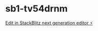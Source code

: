 # sb1-tv54drnm

[Edit in StackBlitz next generation editor ⚡️](https://stackblitz.com/~/github.com/HaithamN99/sb1-tv54drnm)